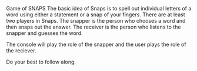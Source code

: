 Game of SNAPS
The basic idea of Snaps is to spell out individual letters of a word using either a statement or a snap of your fingers. There are at least two players in Snaps. The snapper is the person who chooses a word and then snaps out the answer. The receiver is the person who listens to the snapper and guesses the word.

The console will play the role of the snapper and the user plays the role of the reciever.

Do your best to follow along.
